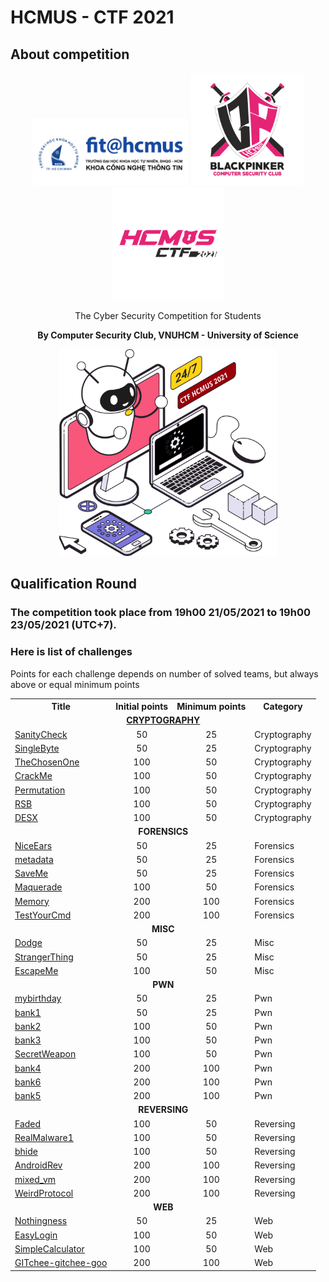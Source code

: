 # HCMUS - CTF 2021
## About competition
<div align="center">
  <div>
    <img src="/static/img/logo_faculty.png" width="250" height="107.5"/>
    <img src="/static/img/logo_club.png" width="180" height="180"/>
    <img src="/static/img/logoCTF.png" width="180" height="180"/>
  </div>
  <div>
    <p>The Cyber Security Competition for Students</p>
    <p><strong>By Computer Security Club, VNUHCM - University of Science</strong></p>
    <p>
  </div>
  <img src="/static/img/icon.svg" width="349" height="331"/>
</div>

## Qualification Round

### The competition took place from 19h00 21/05/2021 to 19h00 23/05/2021 (UTC+7).

### Here is list of challenges

Points for each challenge depends on number of solved teams, but always above or equal minimum points

<table align="center"><tbody><tr><th>Title</th><th>Initial points</th><th>Minimum points</th><th>Category</th></tr><tr><td colspan="4" align="center"> <a href="Cryptography"><strong>CRYPTOGRAPHY</strong></a></td></tr><tr><td><a href="Cryptography/SanityCheck">SanityCheck</td><td align="center">50</td><td align="center">25</td><td>Cryptography</td></tr><tr><td><a href="Cryptography/SingleByte">SingleByte</td><td align="center">50</td><td align="center">25</td><td>Cryptography</td></tr><tr><td><a href="Cryptography/TheChosenOne">TheChosenOne</td><td align="center">100</td><td align="center">50</td><td>Cryptography</td></tr><tr><td><a href="Cryptography/CrackMe">CrackMe</td><td align="center">100</td><td align="center">50</td><td>Cryptography</td></tr><tr><td><a href="Cryptography/Permutation">Permutation</td><td align="center">100</td><td align="center">50</td><td>Cryptography</td></tr><tr><td><a href="Cryptography/RSB">RSB</td><td align="center">100</td><td align="center">50</td><td>Cryptography</td></tr><tr><td><a href="Cryptography/DESX">DESX</td><td align="center">100</td><td align="center">50</td><td>Cryptography</td></tr><tr><td colspan="4" align="center"> <strong>FORENSICS</strong></td></tr><tr><td><a href="Forensics/NiceEars">NiceEars</td><td align="center">50</td><td align="center">25</td><td>Forensics</td></tr><tr><td><a href="Forensics/metadata">metadata</td><td align="center">50</td><td align="center">25</td><td>Forensics</td></tr><tr><td><a href="Forensics/SaveMe">SaveMe</td><td align="center">50</td><td align="center">25</td><td>Forensics</td></tr><tr><td><a href="Forensics/Maquerade">Maquerade</td><td align="center">100</td><td align="center">50</td><td>Forensics</td></tr><tr><td><a href="Forensics/Memory">Memory</td><td align="center">200</td><td align="center">100</td><td>Forensics</td></tr><tr><td><a href="Forensics/TestYourCmd">TestYourCmd</td><td align="center">200</td><td align="center">100</td><td>Forensics</td></tr><tr><td colspan="4" align="center"> <strong>MISC</strong></td></tr><tr><td><a href="Misc/Dodge">Dodge</td><td align="center">50</td><td align="center">25</td><td>Misc</td></tr><tr><td><a href="Misc/StrangerThing">StrangerThing</td><td align="center">50</td><td align="center">25</td><td>Misc</td></tr><tr><td><a href="Misc/EscapeMe">EscapeMe</td><td align="center">100</td><td align="center">50</td><td>Misc</td></tr><tr><td colspan="4" align="center"> <strong>PWN</strong></td></tr><tr><td><a href="Pwn/mybirthday">mybirthday</td><td align="center">50</td><td align="center">25</td><td>Pwn</td></tr><tr><td><a href="Pwn/bank1">bank1</td><td align="center">50</td><td align="center">25</td><td>Pwn</td></tr><tr><td><a href="Pwn/bank2">bank2</td><td align="center">100</td><td align="center">50</td><td>Pwn</td></tr><tr><td><a href="Pwn/bank3">bank3</td><td align="center">100</td><td align="center">50</td><td>Pwn</td></tr><tr><td><a href="Pwn/SecretWeapon">SecretWeapon</td><td align="center">100</td><td align="center">50</td><td>Pwn</td></tr><tr><td><a href="Pwn/bank4">bank4</td><td align="center">200</td><td align="center">100</td><td>Pwn</td></tr><tr><td><a href="Pwn/bank6">bank6</td><td align="center">200</td><td align="center">100</td><td>Pwn</td></tr><tr><td><a href="Pwn/bank5">bank5</td><td align="center">200</td><td align="center">100</td><td>Pwn</td></tr><tr><td colspan="4" align="center"> <strong>REVERSING</strong></td></tr><tr><td><a href="Reversing/Faded">Faded</td><td align="center">100</td><td align="center">50</td><td>Reversing</td></tr><tr><td><a href="Reversing/RealMalware1">RealMalware1</td><td align="center">100</td><td align="center">50</td><td>Reversing</td></tr><tr><td><a href="Reversing/bhide">bhide</td><td align="center">100</td><td align="center">50</td><td>Reversing</td></tr><tr><td><a href="Reversing/AndroidRev">AndroidRev</td><td align="center">200</td><td align="center">100</td><td>Reversing</td></tr><tr><td><a href="Reversing/mixed_vm">mixed_vm</td><td align="center">200</td><td align="center">100</td><td>Reversing</td></tr><tr><td><a href="Reversing/WeirdProtocol">WeirdProtocol</td><td align="center">200</td><td align="center">100</td><td>Reversing</td></tr><tr><td colspan="4" align="center"> <strong>WEB</strong></td></tr><tr><td><a href="Web/Nothingness">Nothingness</td><td align="center">50</td><td align="center">25</td><td>Web</td></tr><tr><td><a href="Web/EasyLogin">EasyLogin</td><td align="center">100</td><td align="center">50</td><td>Web</td></tr><tr><td><a href="Web/SimpleCalculator">SimpleCalculator</td><td align="center">100</td><td align="center">50</td><td>Web</td></tr><tr><td><a href="Web/GITchee-gitchee-goo">GITchee-gitchee-goo</td><td align="center">200</td><td align="center">100</td><td>Web</td></tr></tbody></table>
